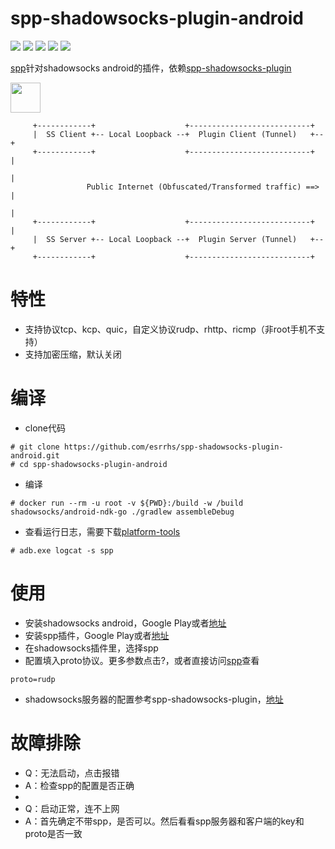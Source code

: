 # spp-shadowsocks-plugin-android

[<img src="https://img.shields.io/github/license/esrrhs/spp-shadowsocks-plugin-android">](https://github.com/esrrhs/spp-shadowsocks-plugin-android)
[<img src="https://img.shields.io/github/languages/top/esrrhs/spp-shadowsocks-plugin-android">](https://github.com/esrrhs/spp-shadowsocks-plugin-android)
[<img src="https://img.shields.io/github/v/release/esrrhs/spp-shadowsocks-plugin-android">](https://github.com/esrrhs/spp-shadowsocks-plugin-android/releases)
[<img src="https://img.shields.io/github/downloads/esrrhs/spp-shadowsocks-plugin-android/total">](https://github.com/esrrhs/spp-shadowsocks-plugin-android/releases)
[<img src="https://img.shields.io/github/workflow/status/esrrhs/spp-shadowsocks-plugin-android/Go">](https://github.com/esrrhs/spp-shadowsocks-plugin-android/actions)

[spp](https://github.com/esrrhs/spp)针对shadowsocks android的插件，依赖[spp-shadowsocks-plugin](https://github.com/esrrhs/spp-shadowsocks-plugin)

<a href="https://play.google.com/store/apps/details?id=com.github.shadowsocks.plugin.spp"><img src="https://play.google.com/intl/en_us/badges/images/generic/en-play-badge.png" height="48"></a>
```
     +------------+                    +---------------------------+
     |  SS Client +-- Local Loopback --+  Plugin Client (Tunnel)   +--+
     +------------+                    +---------------------------+  |
                                                                      |
                 Public Internet (Obfuscated/Transformed traffic) ==> |
                                                                      |
     +------------+                    +---------------------------+  |
     |  SS Server +-- Local Loopback --+  Plugin Server (Tunnel)   +--+
     +------------+                    +---------------------------+
```

# 特性
* 支持协议tcp、kcp、quic，自定义协议rudp、rhttp、ricmp（非root手机不支持）
* 支持加密压缩，默认关闭

# 编译
* clone代码
```
# git clone https://github.com/esrrhs/spp-shadowsocks-plugin-android.git
# cd spp-shadowsocks-plugin-android
```
* 编译
```
# docker run --rm -u root -v ${PWD}:/build -w /build shadowsocks/android-ndk-go ./gradlew assembleDebug
```
* 查看运行日志，需要下载[platform-tools](https://developer.android.com/studio/releases/platform-tools)
```
# adb.exe logcat -s spp
```

# 使用
* 安装shadowsocks android，Google Play或者[地址](https://github.com/shadowsocks/shadowsocks-android)
* 安装spp插件，Google Play或者[地址](https://github.com/esrrhs/spp-shadowsocks-plugin-android/releases)
* 在shadowsocks插件里，选择spp
* 配置填入proto协议。更多参数点击?，或者直接访问[spp](https://github.com/esrrhs/spp)查看
```
proto=rudp
```
* shadowsocks服务器的配置参考spp-shadowsocks-plugin，[地址](https://github.com/esrrhs/spp-shadowsocks-plugin)

# 故障排除
* Q：无法启动，点击报错
* A：检查spp的配置是否正确
* 
* Q：启动正常，连不上网
* A：首先确定不带spp，是否可以。然后看看spp服务器和客户端的key和proto是否一致
